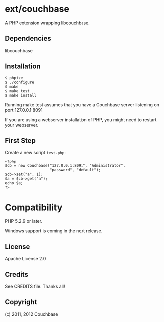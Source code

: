# ext/couchbase

A PHP extension wrapping libcouchbase.

## Dependencies

libcouchbase

## Installation

    $ phpize
    $ ./configure
    $ make
    $ make test
    $ make install

Running make test assumes that you have a Couchbase server listening
on port 127.0.0.1:8091

If you are using a webserver installation of PHP, you might need to
restart your webserver.

## First Step

Create a new script `test.php`:

    <?php
    $cb = new Couchbase("127.0.0.1:8091", "Administrator",
                        "password", "default");
    $cb->set("a", 1);
    $a = $cb->get("a");
    echo $a;
    ?>

# Compatibility

PHP 5.2.9 or later.

Windows support is coming in the next release.

## License

Apache License 2.0

## Credits

See CREDITS file. Thanks all!

## Copyright

(c) 2011, 2012 Couchbase
